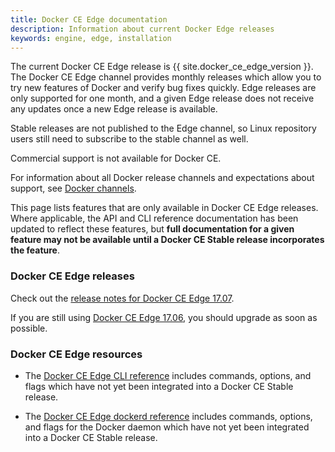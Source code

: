 ```yaml
---
title: Docker CE Edge documentation
description: Information about current Docker Edge releases
keywords: engine, edge, installation
---
```


The current Docker CE Edge release is {{ site.docker_ce_edge_version }}. The Docker CE
Edge channel provides monthly releases which allow you to try new features of
Docker and verify bug fixes quickly. Edge releases are only supported for one
month, and a given Edge release does not receive any updates once a new Edge
release is available.

Stable releases are not published to the Edge channel, so Linux repository users
still need to subscribe to the stable channel as well.

Commercial support is not available for Docker CE.

For information about all Docker release channels and expectations about
support, see [Docker channels](/install/index.md#docker-channels).

This page lists features that are only available in Docker CE Edge releases.
Where applicable, the API and CLI reference documentation has been updated to
reflect these features, but **full documentation for a given feature may not be
available until a Docker CE Stable release incorporates the feature**.

### Docker CE Edge releases

Check out the
[release notes for Docker CE Edge 17.07](/release-notes/docker-ce.md#17070-ce-2017-08-29).

If you are still using [Docker CE Edge 17.06](), you should upgrade as soon as
possible.

### Docker CE Edge resources

- The [Docker CE Edge CLI reference](/edge/engine/reference/commandline/docker/)
  includes commands, options, and flags which have not yet been integrated into
  a Docker CE Stable release.

- The
  [Docker CE Edge dockerd reference](/edge/engine/reference/commandline/dockerd/)
  includes commands, options, and flags for the Docker daemon which have not yet
  been integrated into a Docker CE Stable release.
